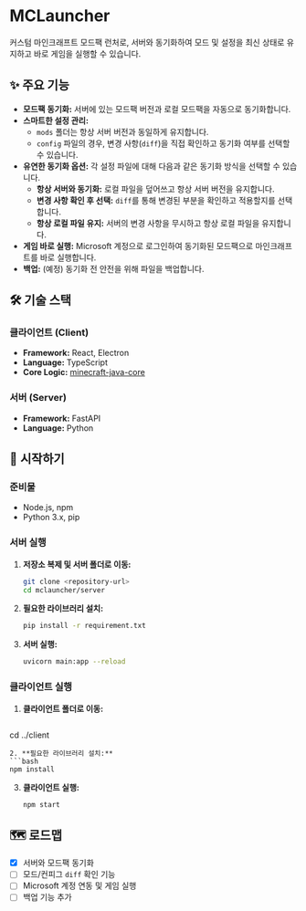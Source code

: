 # MCLauncher

커스텀 마인크래프트 모드팩 런처로, 서버와 동기화하여 모드 및 설정을 최신 상태로 유지하고 바로 게임을 실행할 수 있습니다.

## ✨ 주요 기능

- **모드팩 동기화:** 서버에 있는 모드팩 버전과 로컬 모드팩을 자동으로 동기화합니다.
- **스마트한 설정 관리:**
    - `mods` 폴더는 항상 서버 버전과 동일하게 유지합니다.
    - `config` 파일의 경우, 변경 사항(`diff`)을 직접 확인하고 동기화 여부를 선택할 수 있습니다.
- **유연한 동기화 옵션:** 각 설정 파일에 대해 다음과 같은 동기화 방식을 선택할 수 있습니다.
    - **항상 서버와 동기화:** 로컬 파일을 덮어쓰고 항상 서버 버전을 유지합니다.
    - **변경 사항 확인 후 선택:** `diff`를 통해 변경된 부분을 확인하고 적용할지를 선택합니다.
    - **항상 로컬 파일 유지:** 서버의 변경 사항을 무시하고 항상 로컬 파일을 유지합니다.
- **게임 바로 실행:** Microsoft 계정으로 로그인하여 동기화된 모드팩으로 마인크래프트를 바로 실행합니다.
- **백업:** (예정) 동기화 전 안전을 위해 파일을 백업합니다.

## 🛠️ 기술 스택

### 클라이언트 (Client)
- **Framework:** React, Electron
- **Language:** TypeScript
- **Core Logic:** [minecraft-java-core](https://github.com/luuxis/minecraft-java-core)

### 서버 (Server)
- **Framework:** FastAPI
- **Language:** Python

## 🚀 시작하기

### 준비물
- Node.js, npm
- Python 3.x, pip

### 서버 실행
1. **저장소 복제 및 서버 폴더로 이동:**
   ```bash
   git clone <repository-url>
   cd mclauncher/server
   ```
2. **필요한 라이브러리 설치:**
   ```bash
   pip install -r requirement.txt
   ```
3. **서버 실행:**
   ```bash
   uvicorn main:app --reload
   ```

### 클라이언트 실행
1. **클라이언트 폴더로 이동:**
   ```bash
  cd ../client
   ```
2. **필요한 라이브러리 설치:**
   ```bash
   npm install
   ```
3. **클라이언트 실행:**
   ```bash
   npm start
   ```

## 🗺️ 로드맵

- [x] 서버와 모드팩 동기화
- [ ] 모드/컨피그 `diff` 확인 기능
- [ ] Microsoft 계정 연동 및 게임 실행
- [ ] 백업 기능 추가